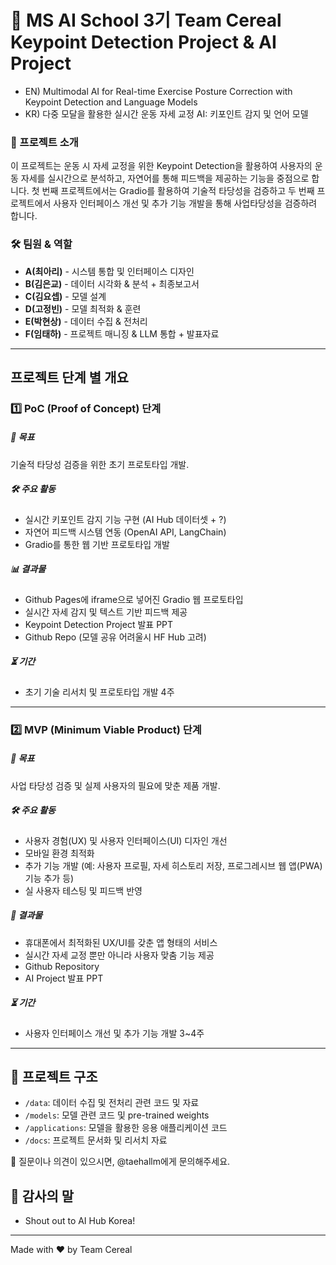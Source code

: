 # 🧙 MS AI School 3기 Team Cereal Keypoint Detection Project & AI Project
- EN) Multimodal AI for Real-time Exercise Posture Correction with Keypoint Detection and Language Models
- KR) 다중 모달을 활용한 실시간 운동 자세 교정 AI: 키포인트 감지 및 언어 모델

### 📌 프로젝트 소개

이 프로젝트는 운동 시 자세 교정을 위한 Keypoint Detection을 활용하여 사용자의 운동 자세를 실시간으로 분석하고, 자연어를 통해 피드백을 제공하는 기능을 중점으로 합니다. 첫 번째 프로젝트에서는 Gradio를 활용하여 기술적 타당성을 검증하고 두 번째 프로젝트에서 사용자 인터페이스 개선 및 추가 기능 개발을 통해 사업타당성을 검증하려 합니다. 

### 🛠 팀원 & 역할
- **A(최아리)** - 시스템 통합 및 인터페이스 디자인
- **B(김은교)** - 데이터 시각화 & 분석 + 최종보고서 
- **C(김요셉)** - 모델 설계
- **D(고정빈)** - 모델 최적화 & 훈련 
- **E(박현상)** - 데이터 수집 & 전처리 
- **F(임태하)** - 프로젝트 매니징 & LLM 통합 + 발표자료 

---

## 프로젝트 단계 별 개요

### 1️⃣ **PoC (Proof of Concept) 단계**

##### 🎯 목표
기술적 타당성 검증을 위한 초기 프로토타입 개발.

##### 🛠 주요 활동
- 실시간 키포인트 감지 기능 구현 (AI Hub 데이터셋 + ?)
- 자연어 피드백 시스템 연동 (OpenAI API, LangChain)
- Gradio를 통한 웹 기반 프로토타입 개발

##### 📊 결과물
- Github Pages에 iframe으로 넣어진 Gradio 웹 프로토타입
- 실시간 자세 감지 및 텍스트 기반 피드백 제공
- Keypoint Detection Project 발표 PPT
- Github Repo (모델 공유 어려울시 HF Hub 고려)

##### ⏳ 기간
- 초기 기술 리서치 및 프로토타입 개발 4주

---

### 2️⃣ **MVP (Minimum Viable Product) 단계**

##### 🎯 목표
사업 타당성 검증 및 실제 사용자의 필요에 맞춘 제품 개발.

##### 🛠 주요 활동
- 사용자 경험(UX) 및 사용자 인터페이스(UI) 디자인 개선
- 모바일 환경 최적화
- 추가 기능 개발 (예: 사용자 프로필, 자세 히스토리 저장, 프로그레시브 웹 앱(PWA) 기능 추가 등)
- 실 사용자 테스팅 및 피드백 반영

##### 📱 결과물
- 휴대폰에서 최적화된 UX/UI를 갖춘 앱 형태의 서비스
- 실시간 자세 교정 뿐만 아니라 사용자 맞춤 기능 제공
- Github Repository
- AI Project 발표 PPT 

##### ⏳ 기간
- 사용자 인터페이스 개선 및 추가 기능 개발 3~4주 


---

## 📂 프로젝트 구조

- `/data`: 데이터 수집 및 전처리 관련 코드 및 자료
- `/models`: 모델 관련 코드 및 pre-trained weights
- `/applications`: 모델을 활용한 응용 애플리케이션 코드
- `/docs`: 프로젝트 문서화 및 리서치 자료


📩 질문이나 의견이 있으시면, @taehallm에게 문의해주세요.


## 🧙 감사의 말
- Shout out to AI Hub Korea!


---


Made with ❤️ by Team Cereal
